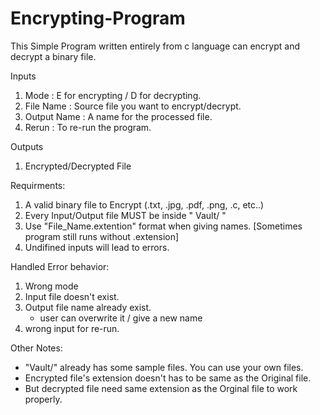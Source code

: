 # Encrypting-Program
This Simple Program written entirely from c language can encrypt and decrypt a binary file.

Inputs
  1. Mode :         E for encrypting / D for decrypting.
  2. File Name :    Source file you want to encrypt/decrypt.
  3. Output Name :  A name for the processed file.
  4. Rerun :        To re-run the program.

  
Outputs
  1. Encrypted/Decrypted File


Requirments:
  1. A valid binary file to Encrypt (.txt, .jpg, .pdf, .png, .c, etc..)
  2. Every Input/Output file MUST be inside " Vault/ "
  3. Use "File_Name.extention" format when giving names. [Sometimes program still runs without .extension]
  4. Undifined inputs will lead to errors.


Handled Error behavior:
  1. Wrong mode
  2. Input file doesn't exist.
  3. Output file name already exist.
       - user can overwrite it / give a new name
  4. wrong input for re-run.

Other Notes:
  - "Vault/" already has some sample files. You can use your own files.
  - Encrypted file's extension doesn't has to be same as the Original file.
  - But decrypted file need same extension as the Orginal file to work properly.
